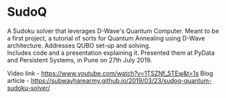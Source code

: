 # SudoQ
A Sudoku solver that leverages D-Wave's Quantum Computer.
Meant to be a first project, a tutorial of sorts for Quantum Annealing using D-Wave architecture. Addresses QUBO set-up and solving.  
Includes code and a presentation explaining it. Presented them at PyData and Persistent Systems, in Pune on 27th July 2019.   

Video link - https://www.youtube.com/watch?v=1TSZNf_5TEw&t=1s
Blog article - https://subwayharearmy.github.io/2019/03/23/sudoq-quantum-sudoku-solver/  
